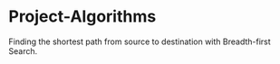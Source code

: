 # Project-Algorithms
Finding the shortest path from source to destination with Breadth-first Search.
